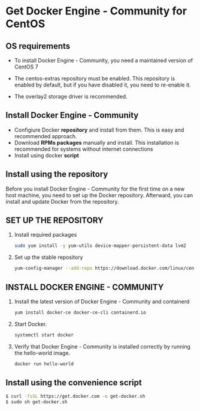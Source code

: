 # Get Docker Engine - Community for CentOS

## OS requirements

- To install Docker Engine - Community, you need a maintained version of CentOS 7

- The centos-extras repository must be enabled. This repository is enabled by default, but if you have disabled it, you need to re-enable it.

- The overlay2 storage driver is recommended.

## Install Docker Engine - Community

- Configiure Docker **repository** and install from them. This is easy and recommended approach.
- Download **RPMs packages** manually and install. This installation is recommended for systems without internet connections
- Install using docker **script**

## Install using the repository

Before you install Docker Engine - Community for the first time on a new host machine, you need to set up the Docker repository. Afterward, you can install and update Docker from the repository.

## SET UP THE REPOSITORY

1. Install required packages

    ```sh
    sudo yum install -y yum-utils device-mapper-persistent-data lvm2
    ```
2. Set up the stable repository

    ```sh
    yum-config-manager --add-repo https://download.docker.com/linux/centos/docker-ce.repo
    ```

## INSTALL DOCKER ENGINE - COMMUNITY

1. Install the latest version of Docker Engine - Community and containerd

    ```sh
    yum install docker-ce docker-ce-cli containerd.io
    ```

2. Start Docker.
    ```sh
    systemctl start docker
    ```

3. Verify that Docker Engine - Community is installed correctly by running the hello-world image.
    ```sh
    docker run hello-world
    ```

## Install using the convenience script

```sh
$ curl -fsSL https://get.docker.com -o get-docker.sh
$ sudo sh get-docker.sh
```
